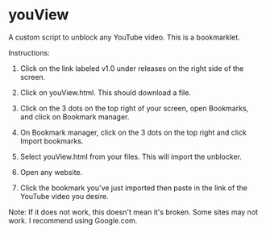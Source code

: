# youView
A custom script to unblock any YouTube video.
This is a bookmarklet.

Instructions:

1. Click on the link labeled v1.0 under releases on the right side of the screen.

2. Click on youView.html. This should download a file.

3. Click on the 3 dots on the top right of your screen, open Bookmarks, and click on Bookmark manager.

4. On Bookmark manager, click on the 3 dots on the top right and click Import bookmarks.

5. Select youView.html from your files. This will import the unblocker.

6. Open any website. 

7. Click the bookmark you've just imported then paste in the link of the YouTube video you desire.

Note: If it does not work, this doesn't mean it's broken. Some sites may not work. I recommend using Google.com.
